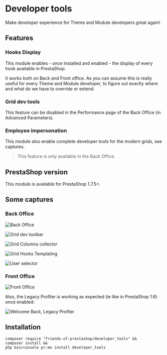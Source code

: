 # Developer tools

Make developer experience for Theme and Module developers great again!

## Features

### Hooks Display
This module enables - once installed and enabled - the display of every hook available in PrestaShop.

It works both on Back and Front office. As you can assume this is really useful for every Theme and Module developer,
to figure out exactly where and what do we have to override or extend.

### Grid dev tools
This feature can be disabled in the Performance page of the Back Office (in Advanced Parameters).

### Employee impersonation

This module also enable complete developer tools for the modern grids, see captures.

> This feature is only available in the Back Office.

## PrestaShop version

This module is available for PrestaShop 1.7.5+.

## Some captures

### Back Office

![Back Office](https://i.imgur.com/Rvk6sfg.png)

![Grid dev toolbar](https://user-images.githubusercontent.com/1247388/58739700-07645280-840c-11e9-9b38-4b6082e44c0e.png)

![Grid Columns collector](https://user-images.githubusercontent.com/1247388/58739701-07645280-840c-11e9-823e-28ecb3bd7e8e.png)

![Grid Hooks Templating](https://user-images.githubusercontent.com/1247388/58739703-07fce900-840c-11e9-8ba0-9215bf241a7e.png)

![User selector](https://user-images.githubusercontent.com/1247388/58739704-07fce900-840c-11e9-8787-a5844c2a4652.png)


### Front Office

![Front Office](https://i.imgur.com/cvizNCp.png)

Also, the Legacy Profiler is working as expected (ie like in PrestaShop 1.6) once enabled:

![Welcome Back, Legacy Profiler](https://user-images.githubusercontent.com/1247388/81765157-60b97a80-94d3-11ea-9236-6730ae18d5c9.PNG)

## Installation

```
composer require "friends-of-prestashop/developer_tools" && 
composer install &&
php bin/console pr:mo install developer_tools
```
